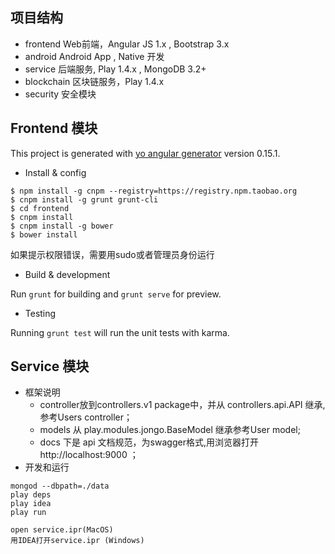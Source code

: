 ## 项目结构
- frontend
Web前端，Angular JS 1.x , Bootstrap 3.x
- android
Android App , Native 开发
- service
后端服务, Play 1.4.x , MongoDB 3.2+
- blockchain
区块链服务，Play 1.4.x
- security
安全模块

## Frontend 模块
This project is generated with [yo angular generator](https://github.com/yeoman/generator-angular)
version 0.15.1.
- Install & config
 ```
 $ npm install -g cnpm --registry=https://registry.npm.taobao.org
 $ cnpm install -g grunt grunt-cli
 $ cd frontend
 $ cnpm install
 $ cnpm install -g bower
 $ bower install
 ```
 如果提示权限错误，需要用sudo或者管理员身份运行

- Build & development


Run `grunt` for building and `grunt serve` for preview.

- Testing

Running `grunt test` will run the unit tests with karma.

## Service 模块
- 框架说明
  - controller放到controllers.v1 package中，并从 controllers.api.API 继承, 参考Users controller；
  - models 从 play.modules.jongo.BaseModel 继承参考User model;
  - docs 下是 api 文档规范，为swagger格式,用浏览器打开 http://localhost:9000 ；
- 开发和运行
```shell
mongod --dbpath=./data
play deps
play idea
play run

open service.ipr(MacOS)
用IDEA打开service.ipr (Windows)

```



